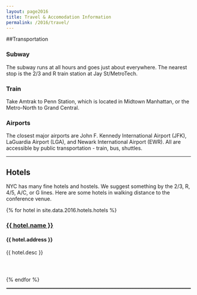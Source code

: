 ```yaml
---
layout: page2016
title: Travel & Accomodation Information
permalink: /2016/travel/
---
```



##Transportation

<div class="row">
	<div class="col-lg-4 col-md-4 col-sm-4 proc">
		<h3><i class="fa fa-flag-o"></i> Subway</h3>
		<p>The subway runs at all hours and goes just about everywhere. The nearest stop is the 2/3 and R train station at Jay St/MetroTech.</p>
	</div>
	<div class="col-lg-4 col-md-4 col-sm-4 proc">
		<h3><i class="fa fa-flag-o"></i> Train</h3>
		<p>Take Amtrak to Penn Station, which is located in Midtown Manhattan, or the Metro-North to Grand Central.</p>
	</div>
	<div class="col-lg-4 col-md-4 col-sm-4 proc">
		<h3><i class="fa fa-plane"></i> Airports</h3>
		<p>The closest major airports are John F. Kennedy International Airport (JFK), LaGuardia Airport (LGA), and Newark International Airport (EWR). All are accessible by public transportation - train, bus, shuttles.</p>
	</div>
</div>

<hr>

## Hotels

NYC has many fine hotels and hostels. We suggest something by the 2/3, R, 4/5, A/C, or G lines.  Here are some hotels in walking distance to the conference venue.

<div id="hotels">
	<div class="container">
		<div class="row">
{% for hotel in site.data.2016.hotels.hotels %}
			<div class="col-lg-4 col-md-4 col-sm-4 col-xs-4">
			<h3>
				<i class="fa fa-building-o"></i> 
				<a href="{{ hotel.url }}">{{ hotel.name }}</a>
			</h3>
			<h4>{{ hotel.address }}</h4>
			<p style="min-height:60px;"> 
			{{ hotel.desc }}
			</p>
			</div>
{% endfor %}
		</div><! --/row --> 
	</div><! --/container -->
</div>

<hr style="border:1px dotted #efefee "/>
